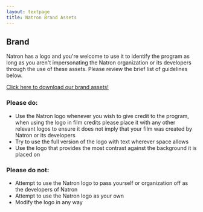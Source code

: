```yaml
---
layout: textpage
title: Natron Brand Assets
---
```


## Brand

Natron has a logo and you're welcome to use it to identify the program as long as you aren't impersonating the Natron organization or its developers through the use of these assets.  Please review the brief list of guidelines below.

[Click here to download our brand assets!](files/Natron-Brand-Package.zip)

### Please do:

- Use the Natron logo whenever you wish to give credit to the program, when using the logo in film credits please place it with any other relevant logos to ensure it does not imply that your film was created by Natron or its developers
- Try to use the full version of the logo with text wherever space allows
- Use the logo that provides the most contrast against the background it is placed on

### Please do not:

- Attempt to use the Natron logo to pass yourself or organization off as the developers of Natron
- Attempt to use the Natron logo as your own
- Modify the logo in any way

<!-- ### Community Badges

We're borrowing this concept from the Blender Foundation because it's great!  Do you make Natron-related content?  Use these assets to identify it as such!

These badges should not be used to identify Natron in film credits, when crediting the program please use our full logo as distributed in the brand assets package. -->
